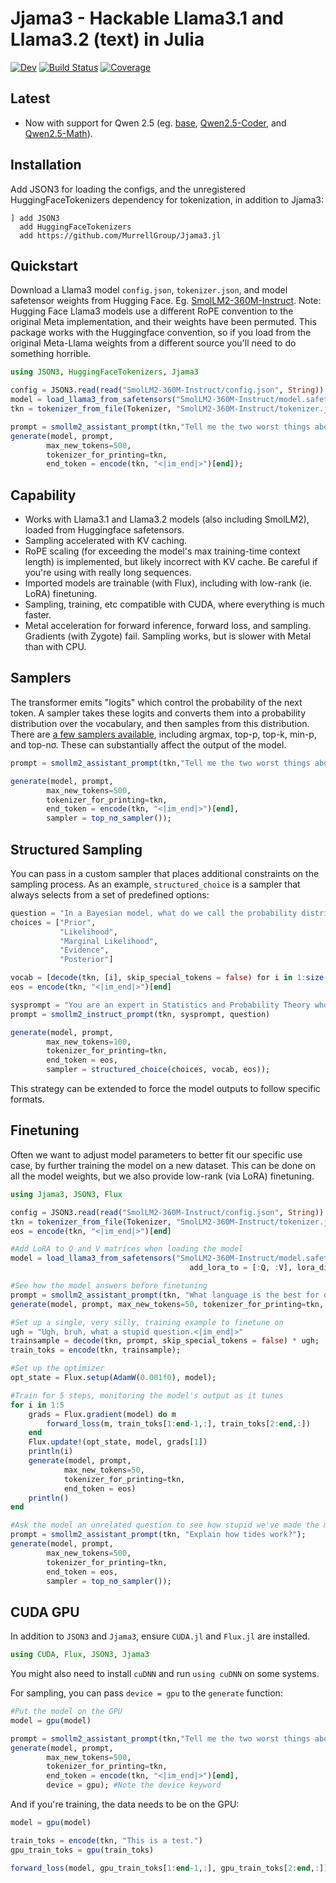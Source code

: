 # Jjama3 - Hackable Llama3.1 and Llama3.2 (text) in Julia

[![Dev](https://img.shields.io/badge/docs-dev-blue.svg)](https://MurrellGroup.github.io/Jjama3.jl/dev/)
[![Build Status](https://github.com/MurrellGroup/Jjama3.jl/actions/workflows/CI.yml/badge.svg?branch=main)](https://github.com/MurrellGroup/Jjama3.jl/actions/workflows/CI.yml?query=branch%3Amain)
[![Coverage](https://codecov.io/gh/MurrellGroup/Jjama3.jl/branch/main/graph/badge.svg)](https://codecov.io/gh/MurrellGroup/Jjama3.jl)

## Latest

- Now with support for Qwen 2.5 (eg. [base](https://huggingface.co/collections/Qwen/qwen25-66e81a666513e518adb90d9e), [Qwen2.5-Coder](https://huggingface.co/collections/Qwen/qwen25-coder-66eaa22e6f99801bf65b0c2f), and [Qwen2.5-Math](https://huggingface.co/collections/Qwen/qwen25-math-66eaa240a1b7d5ee65f1da3e)).

## Installation

Add JSON3 for loading the configs, and the unregistered HuggingFaceTokenizers dependency for tokenization, in addition to Jjama3:
```
] add JSON3
  add HuggingFaceTokenizers
  add https://github.com/MurrellGroup/Jjama3.jl
```

## Quickstart

Download a Llama3 model `config.json`, `tokenizer.json`, and model safetensor weights from Hugging Face. Eg. [SmolLM2-360M-Instruct](https://huggingface.co/HuggingFaceTB/SmolLM2-360M-Instruct/tree/main). Note: Hugging Face Llama3 models use a different RoPE convention to the original Meta implementation, and their weights have been permuted. This package works with the Huggingface convention, so if you load from the original Meta-Llama weights from a different source you'll need to do something horrible.

```julia
using JSON3, HuggingFaceTokenizers, Jjama3

config = JSON3.read(read("SmolLM2-360M-Instruct/config.json", String))
model = load_llama3_from_safetensors("SmolLM2-360M-Instruct/model.safetensors", config)
tkn = tokenizer_from_file(Tokenizer, "SmolLM2-360M-Instruct/tokenizer.json")

prompt = smollm2_assistant_prompt(tkn,"Tell me the two worst things about Python.")
generate(model, prompt,
        max_new_tokens=500,
        tokenizer_for_printing=tkn,
        end_token = encode(tkn, "<|im_end|>")[end]);
```

## Capability

- Works with Llama3.1 and Llama3.2 models (also including SmolLM2), loaded from Huggingface safetensors.
- Sampling accelerated with KV caching.
- RoPE scaling (for exceeding the model's max training-time context length) is implemented, but likely incorrect with KV cache. Be careful if you're using with really long sequences.
- Imported models are trainable (with Flux), including with low-rank (ie. LoRA) finetuning.
- Sampling, training, etc compatible with CUDA, where everything is much faster.
- Metal acceleration for forward inference, forward loss, and sampling. Gradients (with Zygote) fail. Sampling works, but is slower with Metal than with CPU.


## Samplers

The transformer emits "logits" which control the probability of the next token. A sampler takes these logits and converts them into a probability distribution over the vocabulary, and then samples from this distribution. There are [a few samplers available](https://github.com/MurrellGroup/LogitSamplers.jl), including argmax, top-p, top-k, min-p, and top-nσ. These can substantially affect the output of the model.

```julia
prompt = smollm2_assistant_prompt(tkn,"Tell me the two worst things about Python.");

generate(model, prompt,
        max_new_tokens=500,
        tokenizer_for_printing=tkn,
        end_token = encode(tkn, "<|im_end|>")[end],
        sampler = top_nσ_sampler());
```

## Structured Sampling

You can pass in a custom sampler that places additional constraints on the sampling process. As an example, `structured_choice` is a sampler that always selects from a set of predefined options:

```julia
question = "In a Bayesian model, what do we call the probability distribution of parameters given the data?"
choices = ["Prior",
           "Likelihood",
           "Marginal Likelihood",
           "Evidence",
           "Posterior"]

vocab = [decode(tkn, [i], skip_special_tokens = false) for i in 1:size(model.output.weight,1)]
eos = encode(tkn, "<|im_end|>")[end]

sysprompt = "You are an expert in Statistics and Probability Theory who answers questions in as few words as possible."
prompt = smollm2_instruct_prompt(tkn, sysprompt, question)

generate(model, prompt,
        max_new_tokens=100,
        tokenizer_for_printing=tkn,
        end_token = eos,
        sampler = structured_choice(choices, vocab, eos));
```

This strategy can be extended to force the model outputs to follow specific formats.

## Finetuning

Often we want to adjust model parameters to better fit our specific use case, by further training the model on a new dataset. This can be done on all the model weights, but we also provide low-rank (via LoRA) finetuning.

```julia
using Jjama3, JSON3, Flux

config = JSON3.read(read("SmolLM2-360M-Instruct/config.json", String))
tkn = tokenizer_from_file(Tokenizer, "SmolLM2-360M-Instruct/tokenizer.json")
eos = encode(tkn, "<|im_end|>")[end]

#Add LoRA to Q and V matrices when loading the model
model = load_llama3_from_safetensors("SmolLM2-360M-Instruct/model.safetensors", config,
                                        add_lora_to = [:Q, :V], lora_dim = 64)

#See how the model answers before finetuning
prompt = smollm2_assistant_prompt(tkn, "What language is the best for deep learning?");
generate(model, prompt, max_new_tokens=50, tokenizer_for_printing=tkn, end_token = eos);

#Set up a single, very silly, training example to finetune on
ugh = "Ugh, bruh, what a stupid question.<|im_end|>"
trainsample = decode(tkn, prompt, skip_special_tokens = false) * ugh;
train_toks = encode(tkn, trainsample);

#Set up the optimizer
opt_state = Flux.setup(AdamW(0.001f0), model);

#Train for 5 steps, monitoring the model's output as it tunes
for i in 1:5
    grads = Flux.gradient(model) do m
        forward_loss(m, train_toks[1:end-1,:], train_toks[2:end,:])
    end
    Flux.update!(opt_state, model, grads[1])
    println(i)
    generate(model, prompt,
            max_new_tokens=50,
            tokenizer_for_printing=tkn,
            end_token = eos)
    println()
end

#Ask the model an unrelated question to see how stupid we've made the model. Try this a few times.
prompt = smollm2_assistant_prompt(tkn, "Explain how tides work?");
generate(model, prompt,
        max_new_tokens=500,
        tokenizer_for_printing=tkn,
        end_token = eos,
        sampler = top_nσ_sampler());
```

## CUDA GPU

In addition to `JSON3` and `Jjama3`, ensure `CUDA.jl` and `Flux.jl` are installed.

```julia
using CUDA, Flux, JSON3, Jjama3
```

You might also need to install `cuDNN` and run `using cuDNN` on some systems.

For sampling, you can pass `device = gpu` to the `generate` function:

```julia
#Put the model on the GPU
model = gpu(model)

prompt = smollm2_assistant_prompt(tkn,"Tell me the two worst things about Python.")
generate(model, prompt,
        max_new_tokens=500,
        tokenizer_for_printing=tkn,
        end_token = encode(tkn, "<|im_end|>")[end],
        device = gpu); #Note the device keyword
```

And if you're training, the data needs to be on the GPU:

```julia
model = gpu(model)

train_toks = encode(tkn, "This is a test.")
gpu_train_toks = gpu(train_toks)

forward_loss(model, gpu_train_toks[1:end-1,:], gpu_train_toks[2:end,:])
```
